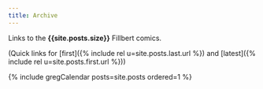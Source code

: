 ```yaml
---
title: Archive
---
```

Links to the <b>{{site.posts.size}}</b> Fillbert comics.

(Quick links for [first]({% include rel u=site.posts.last.url %}) and [latest]({% include rel u=site.posts.first.url %}))

{% include gregCalendar posts=site.posts ordered=1 %}
